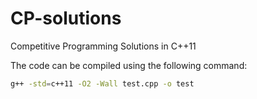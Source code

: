 # CP-solutions
Competitive Programming Solutions in C++11

The code can be compiled using the following command:
``` sh
g++ -std=c++11 -O2 -Wall test.cpp -o test
```
